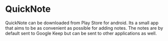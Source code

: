 # QuickNote
QuickNote can be downloaded from Play Store for android.
Its a small app that aims to be as convenient as possible for adding notes.
The notes are by default sent to Google Keep but can be sent to other applications
as well.